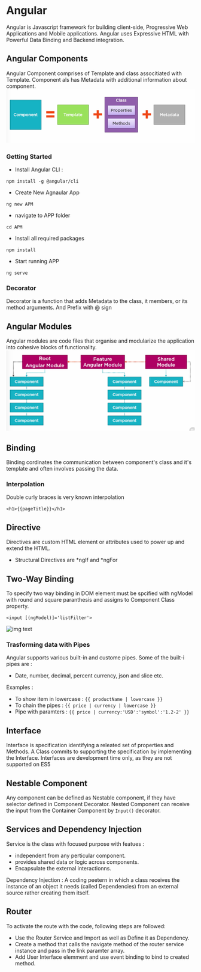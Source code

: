 # Angular
Angular is Javascript framework for building client-side, Progressive Web Applications and Mobile applications. Angular uses Expressive HTML with Powerful Data Binding and Backend integration.

## Angular Components

Angular Component comprises of Template and class associtiated with Template. Component als has Metadata with additional information about component.
![img text](https://github.com/milindchavan12/Angular/blob/master/Assets/AngularCompoent.png)


### Getting Started
- Install Angular CLI : 
```node
npm install -g @angular/cli
```
- Create New Agnaular App
```node
ng new APM
```
- navigate to APP folder
```node
cd APM
```
- Install all required packages
```node
npm install
```
- Start running APP
```node
ng serve
```

### Decorator 
Decorator is a function that adds Metadata to the class, it members, or its method arguments. And Prefix with @ sign

## Angular Modules
Angular modules are code files that organise and modularize the application into cohesive blocks of functionality. 
![img text](https://github.com/milindchavan12/Angular/blob/master/Assets/Modules.png)

## Binding
Binding cordinates the communication between component's class and it's template and often involves passing the data.

### Interpolation 
Double curly braces is very known interpolation

```node
<h1>{{pageTitle}}</h1>
```

## Directive
Directives are custom HTML element or attributes used to power up and extend the HTML.
- Structural Directives are *ngIf and *ngFor

## Two-Way Binding
To specify two way binding in DOM element must be spcified with ngModel with round and square paranthesis and assigns to Component Class property.

```node
<input [(ngModel)]='listFilter'>
```
![img text](https://pbs.twimg.com/media/DiA1748X4AILZzC.jpg)

### Trasforming data with Pipes
Angular supports various built-in and custome pipes. Some of the built-i pipes are :
- Date, number, decimal, percent currency, json and slice etc.

Examples :
- To show item in lowercase : `{{ productName | lowercase }}`
- To chain the pipes : `{{ price | currency | lowercase }}`
- Pipe with paramters : `{{ price | currency:'USD':'symbol':'1.2-2' }}`

## Interface
Interface is specification identifying a releated set of properties and Methods. A Class commits to supporting the specification by implementing the Interface. Interfaces are development time only, as they are not supported on ES5

## Nestable Component
Any component can be defined as Nestable component, if they have selector defined in Component Decorator. Nested Component can receive the input from the Container Component by `Input()` decorator.

## Services and Dependency Injection
Service is the class with focused purpose with featues :
 - independent from any perticular component.
 - provides shared data or logic across components.
 - Encapsulate the external interactionns.

Dependency Injection : A coding peetern in which a class receives the instance of an object it needs (called Dependencies) from an external source rather creating them itself.

## Router
To activate the route with the code, following steps are followed:
- Use the Router Service and Import as well as Define it as Dependency.
- Create a method that calls the navigate method of the router service instance and pass in the link paramter array.
- Add User Interface elemment and use event binding to bind to created method.

